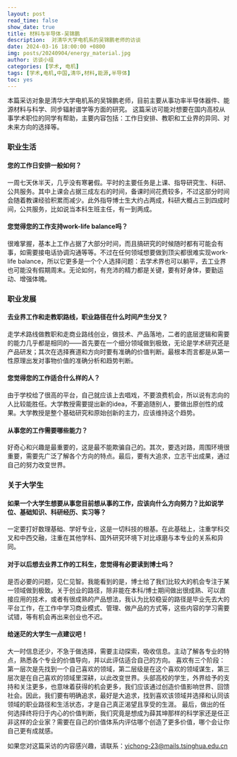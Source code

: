 ```yaml
---
layout: post
read_time: false
show_date: true
title: 材料与半导体-吴锦鹏
description:  对清华大学电机系的吴锦鹏老师的访谈
date: 2024-03-16 18:00:00 +0800
img: posts/20240904/energy_material.jpg
author: 访谈小组
categories: [学术, 电机]
tags: [学术,电机,中国,清华,材料,能源,半导体]
toc: yes
---
```

本篇采访对象是清华大学电机系的吴锦鹏老师，目前主要从事功率半导体器件、能源材料与科学、同步辐射谱学等方面的研究。
这篇采访可能对想要在国内高校从事学术职位的同学有帮助，主要内容包括：工作日安排、教职和工业界的异同、对未来方向的选择等。

### 职业生活

#### 您的工作日安排一般如何？
一周七天休半天，几乎没有寒暑假。平时的主要任务是上课、指导研究生、科研、公共服务。其中上课会占据三成左右的时间，备课时间花费较多，不过这部分时间会随着教课经验积累而减少。此外指导博士生大约占两成，科研大概占三到四成时间，公共服务，比如说当本科生班主任，有一到两成。

#### 您觉得您的工作支持work-life balance吗？
很难掌握，基本上工作占据了大部分时间，而且搞研究的时候随时都有可能会有事，如需要接电话协调沟通等等。不过在任何领域想要做到顶尖都很难实现work-life balance，所以它更多是一个个人选择问题：去学术界也可以躺平，去工业界也可能没有假期周末。无论如何，有充沛的精力都是关键，要有好身体，要勤运动、增强体魄。

### 职业发展

#### 去业界工作和走教职路线，职业路径在什么时间产生分叉？
走学术路线做教职和走商业路线创业，做技术、产品落地，二者的底层逻辑和需要的能力几乎都是相同的——首先要在一个细分领域做到极致，无论是学术研究还是产品研发；其次在选择赛道和方向时要有准确的价值判断。最根本而言都是从第一性原理出发对事物价值的准确分析和趋势判断。

#### 您觉得您的工作适合什么样的人？
由于学校给了很高的平台，自己就应该上去唱戏，不要浪费机会，所以说有志向的人比较能胜任。大学教授需要提出新的idea，不要追随别人，要做出原创性的成果。大学教授是整个基础研究和原始创新的主力，应该维持这个趋势。

#### 从事您的工作需要哪些能力？
好奇心和兴趣是最重要的，这是最不能欺骗自己的。其次，要选对路，周围环境很重要，需要先广泛了解各个方向的特点。最后，要有大追求，立志干出成果，通过自己的努力改变世界。

### 关于大学生

#### 如果一个大学生想要从事您目前想从事的工作，应该向什么方向努力？比如说学位、基础知识、科研经历、实习等？
一定要打好数理基础、学好专业，这是一切科技的根基。在此基础上，注重学科交叉和中西交融，注重在其他学科、国外研究环境下对比琢磨与本专业的关系和异同。

#### 对于以后想去业界工作的工科生，您觉得有必要读到博士吗？
是否必要的问题，见仁见智。我能看到的是，博士给了我们比较大的机会专注于某一领域做到极致。关于创业的路径，除非能在本科/博士期间做出很成熟、可以直接应用的技术，或者有很成熟的产品想法，我认为比较稳妥的路径是毕业先去大的平台工作，在工作中学习商业模式、管理、做产品的方式等，这些内容的学习需要试错，等有机会再出来创业也不迟。

#### 给迷茫的大学生一点建议吧！
大一时信息还少，不急于做选择，需要主动探索，吸收信息。主动了解各专业的特点，熟悉各个专业的价值导向，并以此评估适合自己的方向。
喜欢有三个阶段：第一层次是先找到一个自己喜欢的领域，第二层级是在这个喜欢的领域谋生，第三层次是在自己喜欢的领域里深耕，以此改变世界。头部高校的学生，外界给予的支持和关注更多，也意味着获得的机会更多，我们应该通过创造价值影响世界、回馈社会。因此，我们要有明确追求，最好是大追求，找到喜欢该领域并选择和认同该领域的职业路径和生活状态，才是自己真正渴望且享受的生涯。
最后，做出的任何选择终将归于内心的价值判断，我们究竟是想成为薛其坤那样的科学家还是任正非这样的企业家？需要在自己的价值体系内评估哪个创造了更多价值，哪个会让你自己更有成就感。

如果您对这篇采访的内容感兴趣，请联系：yichong-23@mails.tsinghua.edu.cn

